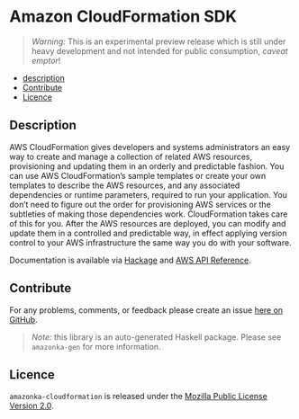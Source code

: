 # Amazon CloudFormation SDK

> _Warning:_ This is an experimental preview release which is still under heavy development and not intended for public consumption, _caveat emptor_!

* [description](#description)
* [Contribute](#contribute)
* [Licence](#licence)

## Description

AWS CloudFormation gives developers and systems administrators an easy way to
create and manage a collection of related AWS resources, provisioning and
updating them in an orderly and predictable fashion. You can use AWS
CloudFormation’s sample templates or create your own templates to describe
the AWS resources, and any associated dependencies or runtime parameters,
required to run your application. You don’t need to figure out the order for
provisioning AWS services or the subtleties of making those dependencies
work. CloudFormation takes care of this for you. After the AWS resources are
deployed, you can modify and update them in a controlled and predictable way,
in effect applying version control to your AWS infrastructure the same way
you do with your software.

Documentation is available via [Hackage](http://hackage.haskell.org/package/amazonka-cloudformation)
and [AWS API Reference](http://docs.aws.amazon.com/AWSCloudFormation/latest/APIReference/Welcome.html).


## Contribute

For any problems, comments, or feedback please create an issue [here on GitHub](https://github.com/brendanhay/amazonka/issues).

> _Note:_ this library is an auto-generated Haskell package. Please see `amazonka-gen` for more information.


## Licence

`amazonka-cloudformation` is released under the [Mozilla Public License Version 2.0](http://www.mozilla.org/MPL/).
